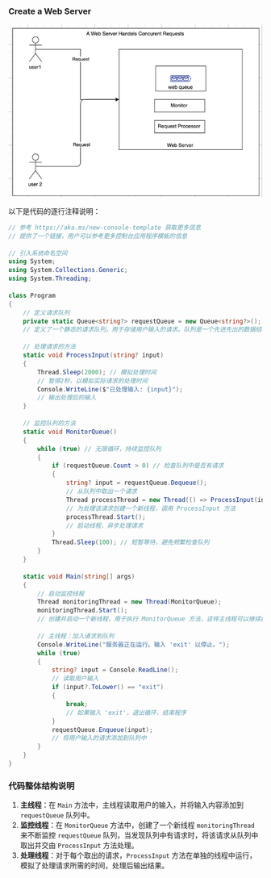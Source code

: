 ### Create a Web Server
![Description of Image](https://github.com/uwspstar/From-Zero-to-Hero/raw/main/C%23.NET/Multithreading%20%26%20Asynchronous%20Programming/web_server.png)


以下是代码的逐行注释说明：

```csharp
// 参考 https://aka.ms/new-console-template 获取更多信息
// 提供了一个链接，用户可以参考更多控制台应用程序模板的信息

// 引入系统命名空间
using System;
using System.Collections.Generic;
using System.Threading;

class Program
{
    // 定义请求队列
    private static Queue<string?> requestQueue = new Queue<string?>(); 
    // 定义了一个静态的请求队列，用于存储用户输入的请求。队列是一个先进先出的数据结构。
    
    // 处理请求的方法
    static void ProcessInput(string? input)
    {
        Thread.Sleep(2000); // 模拟处理时间
        // 暂停2秒，以模拟实际请求的处理时间
        Console.WriteLine($"已处理输入: {input}");
        // 输出处理后的输入
    }

    // 监控队列的方法
    static void MonitorQueue()
    {
        while (true) // 无限循环，持续监控队列
        {
            if (requestQueue.Count > 0) // 检查队列中是否有请求
            {
                string? input = requestQueue.Dequeue(); 
                // 从队列中取出一个请求
                Thread processThread = new Thread(() => ProcessInput(input));
                // 为处理该请求创建一个新线程，调用 ProcessInput 方法
                processThread.Start();
                // 启动线程，异步处理请求
            }
            Thread.Sleep(100); // 短暂等待，避免频繁检查队列
        }
    }

    static void Main(string[] args)
    {
        // 启动监控线程
        Thread monitoringThread = new Thread(MonitorQueue);
        monitoringThread.Start(); 
        // 创建并启动一个新线程，用于执行 MonitorQueue 方法，这样主线程可以继续执行其他任务

        // 主线程：加入请求到队列
        Console.WriteLine("服务器正在运行。输入 'exit' 以停止。");
        while (true)
        {
            string? input = Console.ReadLine(); 
            // 读取用户输入
            if (input?.ToLower() == "exit") 
            {
                break; 
                // 如果输入 'exit'，退出循环，结束程序
            }
            requestQueue.Enqueue(input); 
            // 将用户输入的请求添加到队列中
        }
    }
}
```

### 代码整体结构说明

1. **主线程**：在 `Main` 方法中，主线程读取用户的输入，并将输入内容添加到 `requestQueue` 队列中。
2. **监控线程**：在 `MonitorQueue` 方法中，创建了一个新线程 `monitoringThread` 来不断监控 `requestQueue` 队列，当发现队列中有请求时，将该请求从队列中取出并交由 `ProcessInput` 方法处理。
3. **处理线程**：对于每个取出的请求，`ProcessInput` 方法在单独的线程中运行，模拟了处理请求所需的时间，处理后输出结果。
